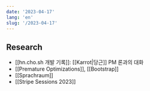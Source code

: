 ```yaml
---
date: '2023-04-17'
lang: 'en'
slug: '/2023-04-17'
---
```


## Research

- [[hn.cho.sh 개발 기록]]: [[Karrot|당근]] PM 론과의 대화
- [[Premature Optimizations]], [[Bootstrap]]
- [[Sprachraum]]
- [[Stripe Sessions 2023]]
